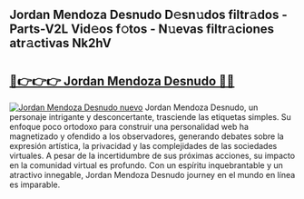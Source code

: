## Jordan Mendoza Desnudo D𝚎sn𝚞dos filtr𝚊dos - Parts-V2L Vid𝚎os f𝚘tos - N𝚞evas filtr𝚊ciones atr𝚊ctivas Nk2hV

# <h2><a href="http://mb53egd.tromn.icu/?c=Jordan+Mendoza+Desnudo">🔗👉👉👉 Jordan Mendoza Desnudo 🔗🔗</a></h2>

[![Jordan Mendoza Desnudo nuevo](https://i.imgur.com/pEAQMta.gif)](http://mb53egd.tromn.icu/?c=Jordan+Mendoza+Desnudo)
Jordan Mendoza Desnudo, un personaje intrigante y desconcertante, trasciende las etiquetas simples. Su enfoque poco ortodoxo para construir una personalidad web ha magnetizado y ofendido a los observadores, generando debates sobre la expresión artística, la privacidad y las complejidades de las sociedades virtuales. A pesar de la incertidumbre de sus próximas acciones, su impacto en la comunidad virtual es profundo. Con un espíritu inquebrantable y un atractivo innegable, Jordan Mendoza Desnudo journey en el mundo en línea es imparable.
